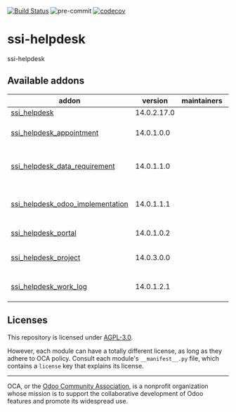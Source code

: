 [![Build Status](https://travis-ci.com/open-synergy/ssi-helpdesk.svg?branch=14.0)](https://travis-ci.com/open-synergy/ssi-helpdesk)
![pre-commit](https://github.com/open-synergy/ssi-helpdesk/actions/workflows/pre-commit.yml/badge.svg)
[![codecov](https://codecov.io/gh/open-synergy/ssi-helpdesk/branch/14.0/graph/badge.svg)](https://codecov.io/gh/open-synergy/ssi-helpdesk)

<!-- /!\ do not modify above this line -->

# ssi-helpdesk

ssi-helpdesk

<!-- /!\ do not modify below this line -->

<!-- prettier-ignore-start -->

[//]: # (addons)

Available addons
----------------
addon | version | maintainers | summary
--- | --- | --- | ---
[ssi_helpdesk](ssi_helpdesk/) | 14.0.2.17.0 |  | Helpdesk
[ssi_helpdesk_appointment](ssi_helpdesk_appointment/) | 14.0.1.0.0 |  | Helpdesk - Appointment Integration
[ssi_helpdesk_data_requirement](ssi_helpdesk_data_requirement/) | 14.0.1.1.0 |  | Helpdesk - Data Requirement Integration
[ssi_helpdesk_odoo_implementation](ssi_helpdesk_odoo_implementation/) | 14.0.1.1.1 |  | Helpdesk - Odoo Implementation Integration
[ssi_helpdesk_portal](ssi_helpdesk_portal/) | 14.0.1.0.2 |  | Helpdesk Portal
[ssi_helpdesk_project](ssi_helpdesk_project/) | 14.0.3.0.0 |  | Helpdesk - Project Integration
[ssi_helpdesk_work_log](ssi_helpdesk_work_log/) | 14.0.1.2.1 |  | Helpdesk - Work Log Integration

[//]: # (end addons)

<!-- prettier-ignore-end -->

## Licenses

This repository is licensed under [AGPL-3.0](LICENSE).

However, each module can have a totally different license, as long as they adhere to OCA
policy. Consult each module's `__manifest__.py` file, which contains a `license` key
that explains its license.

----

OCA, or the [Odoo Community Association](http://odoo-community.org/), is a nonprofit
organization whose mission is to support the collaborative development of Odoo features
and promote its widespread use.
